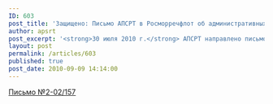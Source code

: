 ```yaml
---
ID: 603
post_title: 'Защищено: Письмо АПСРТ в Росморречфлот об административных барьерах'
author: apsrt
post_excerpt: '<strong>30 июля 2010 г.</strong> АПСРТ направлено письмо в Росморречфлот за №2-02/157 об административных барьерах, мешающих как текущей деятельности предприятий речного транспорта, так и их развитию.'
layout: post
permalink: /articles/603
published: true
post_date: 2010-09-09 14:14:00
---
```

[<span style="text-decoration:underline;">Письмо №2-02/157</span>][1]

 [1]: http://www.apsrt.ru/docs/sw11.doc